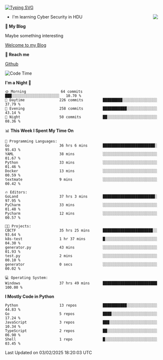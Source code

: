 [![Typing SVG](https://readme-typing-svg.herokuapp.com?font=Fira+Code&pause=1000&random=false&width=450&height=60&lines=Hello+%F0%9F%91%8B%F0%9F%8F%BB;I'm+JBNRZ)](https://git.io/typing-svg)

<a href="#">
  <img align="right" src="https://github-readme-stats.vercel.app/api?username=JBNRZ&show_icons=true&bg_color=15,f2f7fd,E0EAFC" />
</a>

- I'm learning Cyber Security in HDU

 **🌱 My Blog**

Maybe something interesting

[Welcome to my Blog](https://jbnrz.com.cn/)

 **💬 Reach me** 

[Github](https://github.com/JBNRZ)


<!--START_SECTION:waka-->
![Code Time](http://img.shields.io/badge/Code%20Time-922%20hrs%2056%20mins-blue)

**I'm a Night 🦉** 

```text
🌞 Morning                64 commits          ███░░░░░░░░░░░░░░░░░░░░░░   10.70 % 
🌆 Daytime                226 commits         █████████░░░░░░░░░░░░░░░░   37.79 % 
🌃 Evening                258 commits         ███████████░░░░░░░░░░░░░░   43.14 % 
🌙 Night                  50 commits          ██░░░░░░░░░░░░░░░░░░░░░░░   08.36 % 
```


📊 **This Week I Spent My Time On** 

```text
💬 Programming Languages: 
Go                       36 hrs 6 mins       ████████████████████████░   95.43 % 
YAML                     38 mins             ░░░░░░░░░░░░░░░░░░░░░░░░░   01.67 % 
Python                   33 mins             ░░░░░░░░░░░░░░░░░░░░░░░░░   01.46 % 
Docker                   13 mins             ░░░░░░░░░░░░░░░░░░░░░░░░░   00.59 % 
textmate                 9 mins              ░░░░░░░░░░░░░░░░░░░░░░░░░   00.42 % 

🔥 Editors: 
GoLand                   37 hrs 3 mins       ████████████████████████░   97.95 % 
PyCharm                  33 mins             ░░░░░░░░░░░░░░░░░░░░░░░░░   01.48 % 
Pycharm                  12 mins             ░░░░░░░░░░░░░░░░░░░░░░░░░   00.57 % 

🐱‍💻 Projects: 
CBCTF                    35 hrs 25 mins      ███████████████████████░░   93.64 % 
k8s-test                 1 hr 37 mins        █░░░░░░░░░░░░░░░░░░░░░░░░   04.30 % 
generator.py             43 mins             ░░░░░░░░░░░░░░░░░░░░░░░░░   01.93 % 
test.py                  2 mins              ░░░░░░░░░░░░░░░░░░░░░░░░░   00.10 % 
generator                0 secs              ░░░░░░░░░░░░░░░░░░░░░░░░░   00.02 % 

💻 Operating System: 
Windows                  37 hrs 49 mins      █████████████████████████   100.00 % 
```

**I Mostly Code in Python** 

```text
Python                   13 repos            ███████████░░░░░░░░░░░░░░   44.83 % 
Go                       5 repos             ████░░░░░░░░░░░░░░░░░░░░░   17.24 % 
JavaScript               3 repos             ███░░░░░░░░░░░░░░░░░░░░░░   10.34 % 
TypeScript               2 repos             ██░░░░░░░░░░░░░░░░░░░░░░░   06.90 % 
Shell                    1 repo              █░░░░░░░░░░░░░░░░░░░░░░░░   03.45 % 
```




 Last Updated on 03/02/2025 18:20:03 UTC
<!--END_SECTION:waka-->
